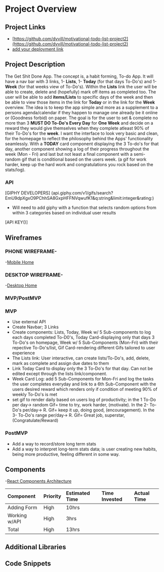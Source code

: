 # Project Overview

## Project Links

- [https://github.com/dvvill/motivational-todo-list-project2](https://github.com/dvvill/motivational-todo-list-project2)
- [add your deployment link]()

## Project Description
The Get Shit Done App. The concept is, a habit forming, To-do App.  It will have a nav bar with 3 links, 1- **Lists**, 1- **Today** (for that days To-Do's) and 
1- **Week** (for that weeks view of To-Do's).  Within the **Lists** link the user will be able to create, delete and (hopefully) mark off items as completed too. The
user will be able to add **items/Lists** to specific days of the week and then be able to view those items in the link for **Today** or in the link for the **Week** 
overview. The idea is to keep the app simple and more as a supplement to a persons agenda/calendar if they happen to manage one already be it online or (Goodness 
forbid) on paper. The goal is for the user to set & complete no more than 3 **MUST DO To-Do's Every Day** for **One Week** and decide on a reward they would give 
themselves when they complete atleast 90% of their To-Do's for the **week**. I want the interface to look very basic and clean, for the homepage to reflect the 
philosophy behind the Apps' functionality seamlessly.  With a **TODAY** card component displaying the 3 To-do's for that day, another component showing
a log of their progress throughout the week (Mon - Fri) and last but not least a final component with a semi-random gif that is conditional based on the users week.
(a gif for work harder, keep up the hard work and congratulations you rock based on the stats/log).


### API

[GIPHY DEVELOPERS] (api.giphy.com/v1/gifs/search?EmU9dpXgxO9PChhSA8GxpHFFNVqwufK1&q:string&limit:integer&rating:)
* Will need to add giphy with a function that selects random options from within 3 categories based on individual user results

[API KEY()]

## Wireframes

### PHONE WIREFRAME- 

-[Mobile Home](https://res.cloudinary.com/dvvill/image/upload/v1635845597/SEI-Project-2-Phone-View_eiv2ko.png)

### DESKTOP WIREFRAME-

-[Desktop Home](https://res.cloudinary.com/dvvill/image/upload/v1635878600/SEI-PROJECT_2-DESKTOP-VIEW_ripn1q.png)

### MVP/PostMVP

### MVP

* Use external API
* Create Navbar; 3 Links 
* Create components: Lists, Today, Week w/ 5 Sub-components to log each days completed To-D0's, Today Card-displaying only that days 3 To-Do's on homepage,
 Week w/ 5 Sub-Components (Mon-Fri) with their repective To-Do's/list, Gif Card-rendering different Gifs tailored to user experience
* The Lists link: User interactive, can create lists/To-Do's, add, delete, mark as complete and assign due dates to them
* Link Today Card to display only the 3 To-Do's for that day. Can not be edited except through the lists link/component.
* Week Card Log: add 5 Sub-Components for Mon-Fri and log the tasks the user completes everyday and link to a 6th Sub-Component with the 
  users desired reward which renders only if condition of meeting 90% of weekly To-Do's is met
* set gif to render daily based on users log of productivity; in the 1 To-Do per day-> random Gif= time to try, work harder, (motivate). In the 2- To-Do's 
  per/day-> R. Gif= keep it up, doing good, (encouragement). In the 3- To-Do's range per/day-> R. Gif= Great job, superstar, (Congratulate/Reward)


### PostMVP

* Add a way to record/store long term stats 
* Add a way to interpret long-term stats data; is user creating new habits, being more productive, feeling different in some way.



## Components

-[React Components Architecture](https://res.cloudinary.com/dvvill/image/upload/v1635893639/SEI-PROJECT2-COMPONENTS-ARCHITECTURE-VIEW_uwspb4.png)


|Component|Priority|Estimated Time|Time Invested|Actual Time|
|:--------|:-------|:-------------|:------------|:----------|
|Adding Form|High|10hrs|
|Working w/API|High|3hrs|
|Total| High|13hrs|

## Additional Libraries

## Code Snippets

